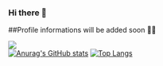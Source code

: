 ### Hi there 👋
##Profile informations will be added soon 🐱‍💻

![](https://komarev.com/ghpvc/?username=batuhanbostanci&color=red&style=plastic)
<br>
[![Anurag's GitHub stats](https://github-readme-stats.vercel.app/api?username=batuhanbostanci)](https://github.com/anuraghazra/github-readme-stats&theme=highcontrast)
[![Top Langs](https://github-readme-stats.vercel.app/api/top-langs/?username=batuhanbostanci&exclude_repo=github-readme-stats,anuraghazra.github.io)](https://github.com/anuraghazra/github-readme-stats)


<!--
**batuhanbostanci/batuhanbostanci** is a ✨ _special_ ✨ repository because its `README.md` (this file) appears on your GitHub profile.

Here are some ideas to get you started:

- 🔭 I’m currently working on ...
- 🌱 I’m currently learning ...
- 👯 I’m looking to collaborate on ...
- 🤔 I’m looking for help with ...
- 💬 Ask me about ...
- 📫 How to reach me: ...
- 😄 Pronouns: ...
- ⚡ Fun fact: ...
-->
